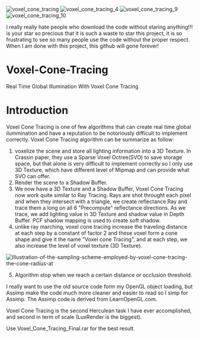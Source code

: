 
![voxel_cone_tracing](https://user-images.githubusercontent.com/93391908/183626860-cde20023-95e8-44ca-8b38-88109f01a407.png)
![voxel_cone_tracing_4](https://user-images.githubusercontent.com/93391908/183627956-2f200bfc-354b-47ae-9fb7-1cac512aed9d.png)
![voxel_cone_tracing_9](https://user-images.githubusercontent.com/93391908/183629603-603b7e61-66f9-439a-b833-834d49677ed0.png)
![voxel_cone_tracing_10](https://user-images.githubusercontent.com/93391908/183630118-21f23042-081b-477d-95c0-055900a75fd2.png)

I really really hate people who download the code without staring anything!!! is your star so precious that it is such a waste to star this project, it is so frustrating to see so many people use the code without the proper respect. When I am done with this project, this github will gone forever!

# Voxel-Cone-Tracing

Real Time Global Illumination With Voxel Cone Tracing

# Introduction

Voxel Cone Tracing is one of few algorithms that can create real time global ilummination and have a reputation to be notoriously difficult to implement correctly. Voxel Cone Tracing algorithm can be summarize as follow:
1. voxelize the scene and store all lighting information into a 3D Texture. In Crassin paper, they use a Sparse Voxel Octree(SVO) to save storage space, but that alone is very difficult to implement correctly so I only use 3D Texture, which have different level of Mipmap and can provide what SVO can offer.
2. Render the scene to a Shadow Buffer.
3. We now have a 3D Texture and a Shadow Buffer, Voxel Cone Tracing now work quite similar to Ray Tracing. Rays are shot throught each pixel and when they intersect with a triangle, we create reflectance Ray and trace them a long on all 6 "Precompute" reflectance directions. As we trace, we add lighting value in 3D Texture and shadow value in Depth Buffer. PCF shadow mapping is used to create soft shadow.
4. unlike ray marching, voxel cone tracing increase the traveling distance at each step by a constant of factor 2 and these voxel form a cone shape and give it the name "Voxel cone Tracing", and at each step, we also increase the level of voxel texture (3D Texture).

![Illustration-of-the-sampling-scheme-employed-by-voxel-cone-tracing-the-cone-radius-at](https://user-images.githubusercontent.com/93391908/154071894-e8865967-62da-4857-b2c4-3a2b7d2221de.png)

5. Algorithm stop when we reach a certain distance or occlusion threshold. 

I really want to use the old source code form my OpenGL object loading, but Assimp make the code much more cleaner and easier to read so I simp for Assimp. The Assimp code is derived from LearnOpenGL.com.

Voxel Cone Tracing is the second Herculean task I have ever accomplished, and second in term of scale (LuxRender is the biggest).

Use Voxel_Cone_Tracing_Final.rar for the best result.
